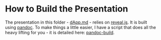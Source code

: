 # How to Build the Presentation

The presentation in this folder - [dApp.md](./dApp.md) - relies on [reveal.js](https://github.com/hakimel/reveal.js/). It is built using [pandoc](http://pandoc.org/). To make things a little easier, I have a script that does all the heavy lifting for you - it is detailed here: [pandoc-build](https://github.com/glowkeeper/pandoc-build).
